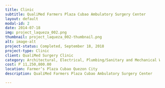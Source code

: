 ```yaml
---
title: Clinic
subtitle: QualiMed Farmers Plaza Cubao Ambulatory Surgery Center
layout: default
modal-id: 2
date: 2014-07-18
img: project_laqueza_002.png
thumbnail: project_laqueza_002-thumbnail.png
alt: image-alt
project-status: Completed, September 18, 2018
project-type: Clinic
client: QualiMed Surgery Clinic
category: Architectural, Electrical, Plumbing/Sanitary and Mechanical Works
cost: P 11,250,800.00
location: Farmer’s Plaza Cubao Quezon City
description: QualiMed Farmers Plaza Cubao Ambulatory Surgery Center

---
```

